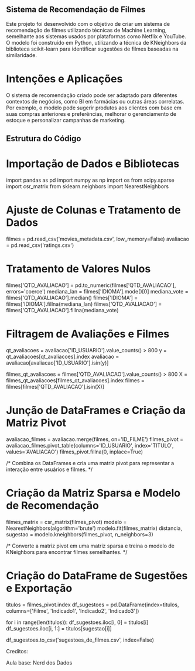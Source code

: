 ## Sistema de Recomendação de Filmes

Este projeto foi desenvolvido com o objetivo de criar um sistema de recomendação de filmes utilizando técnicas de Machine Learning, semelhante aos sistemas usados por plataformas como Netflix e YouTube. O modelo foi construído em Python, utilizando a técnica de KNeighbors da biblioteca scikit-learn para identificar sugestões de filmes baseadas na similaridade.

# Intenções e Aplicações
O sistema de recomendação criado pode ser adaptado para diferentes contextos de negócios, como BI em farmácias ou outras áreas correlatas. Por exemplo, o modelo pode sugerir produtos aos clientes com base em suas compras anteriores e preferências, melhorar o gerenciamento de estoque e personalizar campanhas de marketing.

## Estrutura do Código
# Importação de Dados e Bibliotecas
import pandas as pd
import numpy as np
import os
from scipy.sparse import csr_matrix
from sklearn.neighbors import NearestNeighbors


# Ajuste de Colunas e Tratamento de Dados
filmes = pd.read_csv('movies_metadata.csv', low_memory=False)
avaliacao = pd.read_csv('ratings.csv')

# Tratamento de Valores Nulos
filmes['QTD_AVALIACAO'] = pd.to_numeric(filmes['QTD_AVALIACAO'], errors='coerce')
mediana_lan = filmes['IDIOMA'].mode()[0]
mediana_vote = filmes['QTD_AVALIACAO'].median()
filmes['IDIOMA'] = filmes['IDIOMA'].fillna(mediana_lan)
filmes['QTD_AVALIACAO'] = filmes['QTD_AVALIACAO'].fillna(mediana_vote)

# Filtragem de Avaliações e Filmes
qt_avaliacoes = avaliacao['ID_USUARIO'].value_counts() > 800
y = qt_avaliacoes[qt_avaliacoes].index
avaliacao = avaliacao[avaliacao['ID_USUARIO'].isin(y)]

filmes_qt_avaliacoes = filmes['QTD_AVALIACAO'].value_counts() > 800
X = filmes_qt_avaliacoes[filmes_qt_avaliacoes].index
filmes = filmes[filmes['QTD_AVALIACAO'].isin(X)]

# Junção de DataFrames e Criação da Matriz Pivot
avaliacao_filmes = avaliacao.merge(filmes, on='ID_FILME')
filmes_pivot = avaliacao_filmes.pivot_table(columns='ID_USUARIO', index='TITULO', values='AVALIACAO')
filmes_pivot.fillna(0, inplace=True)

/* Combina os DataFrames e cria uma matriz pivot para representar a interação entre usuários e filmes. */

# Criação da Matriz Sparsa e Modelo de Recomendação
filmes_matrix = csr_matrix(filmes_pivot)
modelo = NearestNeighbors(algorithm='brute')
modelo.fit(filmes_matrix)
distancia, sugestao = modelo.kneighbors(filmes_pivot, n_neighbors=3)

/* Converte a matriz pivot em uma matriz sparsa e treina o modelo de KNeighbors para encontrar filmes semelhantes. */

# Criação do DataFrame de Sugestões e Exportação
titulos = filmes_pivot.index
df_sugestoes = pd.DataFrame(index=titulos, columns=['Filme', 'Indicado1', 'Indicado2', 'Indicado3'])

for i in range(len(titulos)):
    df_sugestoes.iloc[i, 0] = titulos[i]
    df_sugestoes.iloc[i, 1:] = titulos[sugestao[i]]

df_sugestoes.to_csv('sugestoes_de_filmes.csv', index=False)

Creditos:

Aula base: Nerd dos Dados
